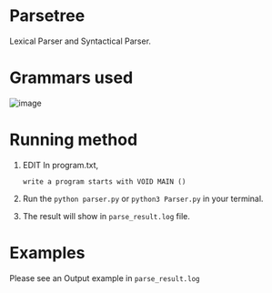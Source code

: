 # Parsetree

Lexical Parser and Syntactical Parser.



# Grammars used

![image](https://user-images.githubusercontent.com/39377409/145054197-234c2961-af66-4071-99fb-371ef72b65a3.png)


# Running method
 1. EDIT In program.txt, 
 
        write a program starts with VOID MAIN ()

 2. Run the `python parser.py` or `python3 Parser.py` in your terminal.

 3. The result will show in `parse_result.log` file.

# Examples

Please see an Output example in `parse_result.log` 